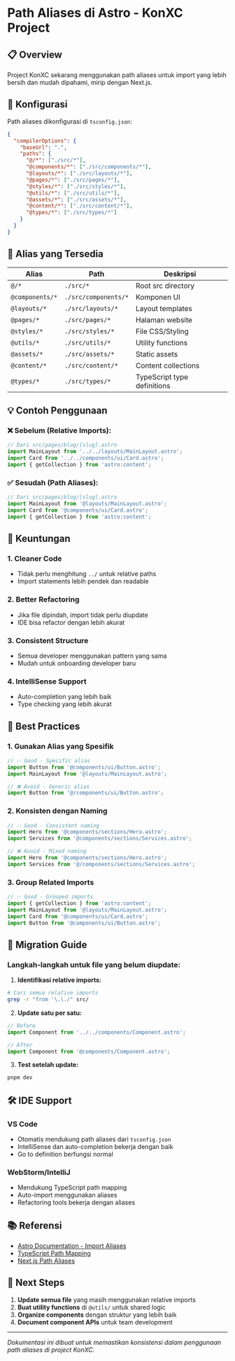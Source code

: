 # Path Aliases di Astro - KonXC Project

## 📋 **Overview**

Project KonXC sekarang menggunakan path aliases untuk import yang lebih bersih dan mudah dipahami, mirip dengan Next.js.

## 🔧 **Konfigurasi**

Path aliases dikonfigurasi di `tsconfig.json`:

```json
{
  "compilerOptions": {
    "baseUrl": ".",
    "paths": {
      "@/*": ["./src/*"],
      "@components/*": ["./src/components/*"],
      "@layouts/*": ["./src/layouts/*"],
      "@pages/*": ["./src/pages/*"],
      "@styles/*": ["./src/styles/*"],
      "@utils/*": ["./src/utils/*"],
      "@assets/*": ["./src/assets/*"],
      "@content/*": ["./src/content/*"],
      "@types/*": ["./src/types/*"]
    }
  }
}
```

## 📁 **Alias yang Tersedia**

| Alias | Path | Deskripsi |
|-------|------|-----------|
| `@/*` | `./src/*` | Root src directory |
| `@components/*` | `./src/components/*` | Komponen UI |
| `@layouts/*` | `./src/layouts/*` | Layout templates |
| `@pages/*` | `./src/pages/*` | Halaman website |
| `@styles/*` | `./src/styles/*` | File CSS/Styling |
| `@utils/*` | `./src/utils/*` | Utility functions |
| `@assets/*` | `./src/assets/*` | Static assets |
| `@content/*` | `./src/content/*` | Content collections |
| `@types/*` | `./src/types/*` | TypeScript type definitions |

## 💡 **Contoh Penggunaan**

### ❌ **Sebelum (Relative Imports):**
```typescript
// Dari src/pages/blog/[slug].astro
import MainLayout from '../../layouts/MainLayout.astro';
import Card from '../../components/ui/Card.astro';
import { getCollection } from 'astro:content';
```

### ✅ **Sesudah (Path Aliases):**
```typescript
// Dari src/pages/blog/[slug].astro
import MainLayout from '@layouts/MainLayout.astro';
import Card from '@components/ui/Card.astro';
import { getCollection } from 'astro:content';
```

## 🎯 **Keuntungan**

### 1. **Cleaner Code**
- Tidak perlu menghitung `../` untuk relative paths
- Import statements lebih pendek dan readable

### 2. **Better Refactoring**
- Jika file dipindah, import tidak perlu diupdate
- IDE bisa refactor dengan lebih akurat

### 3. **Consistent Structure**
- Semua developer menggunakan pattern yang sama
- Mudah untuk onboarding developer baru

### 4. **IntelliSense Support**
- Auto-completion yang lebih baik
- Type checking yang lebih akurat

## 📝 **Best Practices**

### 1. **Gunakan Alias yang Spesifik**
```typescript
// ✅ Good - Specific alias
import Button from '@components/ui/Button.astro';
import MainLayout from '@layouts/MainLayout.astro';

// ❌ Avoid - Generic alias
import Button from '@/components/ui/Button.astro';
```

### 2. **Konsisten dengan Naming**
```typescript
// ✅ Good - Consistent naming
import Hero from '@components/sections/Hero.astro';
import Services from '@components/sections/Services.astro';

// ❌ Avoid - Mixed naming
import Hero from '@components/sections/Hero.astro';
import Services from '@/components/sections/Services.astro';
```

### 3. **Group Related Imports**
```typescript
// ✅ Good - Grouped imports
import { getCollection } from 'astro:content';
import MainLayout from '@layouts/MainLayout.astro';
import Card from '@components/ui/Card.astro';
import Button from '@components/ui/Button.astro';
```

## 🔄 **Migration Guide**

### Langkah-langkah untuk file yang belum diupdate:

1. **Identifikasi relative imports:**
```bash
# Cari semua relative imports
grep -r "from '\.\./" src/
```

2. **Update satu per satu:**
```typescript
// Before
import Component from '../../components/Component.astro';

// After  
import Component from '@components/Component.astro';
```

3. **Test setelah update:**
```bash
pnpm dev
```

## 🛠 **IDE Support**

### VS Code
- Otomatis mendukung path aliases dari `tsconfig.json`
- IntelliSense dan auto-completion bekerja dengan baik
- Go to definition berfungsi normal

### WebStorm/IntelliJ
- Mendukung TypeScript path mapping
- Auto-import menggunakan aliases
- Refactoring tools bekerja dengan aliases

## 📚 **Referensi**

- [Astro Documentation - Import Aliases](https://docs.astro.build/en/guides/imports/#aliases)
- [TypeScript Path Mapping](https://www.typescriptlang.org/docs/handbook/module-resolution.html#path-mapping)
- [Next.js Path Aliases](https://nextjs.org/docs/advanced-features/module-path-aliases)

## 🚀 **Next Steps**

1. **Update semua file** yang masih menggunakan relative imports
2. **Buat utility functions** di `@utils/` untuk shared logic
3. **Organize components** dengan struktur yang lebih baik
4. **Document component APIs** untuk team development

---

*Dokumentasi ini dibuat untuk memastikan konsistensi dalam penggunaan path aliases di project KonXC.*
